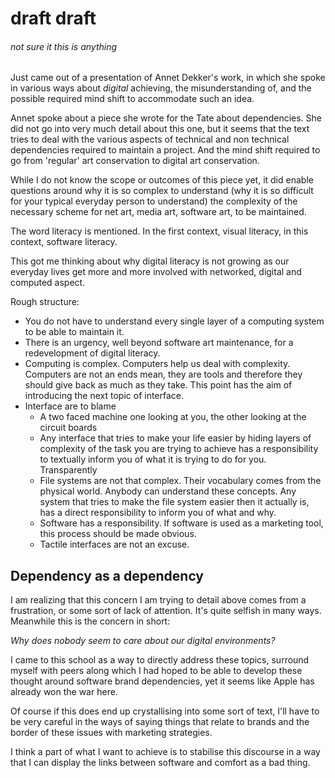# draft draft
###### not sure it this is anything

Just came out of a presentation of Annet Dekker's work, in which she spoke in various ways about *digital* achieving, the misunderstanding of, and the possible required mind shift to accommodate such an idea.

Annet spoke about a piece she wrote for the Tate about dependencies. She did not go into very much detail about this one, but it seems that the text tries to deal with the various aspects of technical and non technical dependencies required to maintain a project. And the mind shift required to go from 'regular' art conservation to digital art conservation.

While I do not know the scope or outcomes of this piece yet, it did enable questions around why it is so complex to understand (why it is so difficult for your typical everyday person to understand) the complexity of the necessary scheme for net art, media art, software art, to be maintained.

The word literacy is mentioned. In the first context, visual literacy, in this context, software literacy.

This got me thinking about why digital literacy is not growing as our everyday lives get more and more involved with networked, digital and computed aspect.

Rough structure:
- You do not have to understand every single layer of a computing system to be able to maintain it.
- There is an urgency, well beyond software art maintenance, for a redevelopment of digital literacy.
- Computing is complex. Computers help us deal with complexity. Computers are not an ends mean, they are tools and therefore they should give back as much as they take. This point has the aim of introducing the next topic of interface.
- Interface are to blame
  - A two faced machine one looking at you, the other looking at the circuit boards
  - Any interface that tries to make your life easier by hiding layers of complexity of the task you are trying to achieve has a responsibility to textually inform you of what it is trying to do for you. Transparently
  - File systems are not that complex. Their vocabulary comes from the physical world. Anybody can understand these concepts. Any system that tries to make the file system easier then it actually is, has a direct responsibility to inform you of what and why.
  - Software has a responsibility. If software is used as a marketing tool, this process should be made obvious.
  - Tactile interfaces are not an excuse.

## Dependency as a dependency

I am realizing that this concern I am trying to detail above comes from a frustration, or some sort of lack of attention. It's quite selfish in many ways. Meanwhile this is the concern in short:

*Why does nobody seem to care about our digital environments?*

I came to this school as a way to directly address these topics, surround myself with peers along which I had hoped to be able to develop these thought around software brand dependencies, yet it seems like Apple has already won the war here.

Of course if this does end up crystallising into some sort of text, I'll have to be very careful in the ways of saying things that relate to brands and the border of these issues with marketing strategies. 

I think a part of what I want to achieve is to stabilise this discourse in a way that I can display the links between software and comfort as a bad thing.
